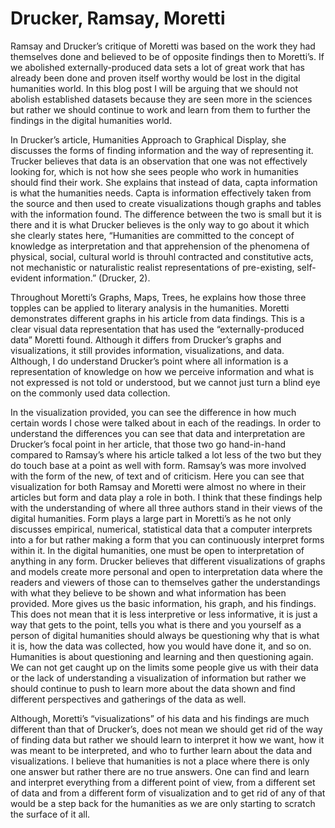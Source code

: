# Drucker, Ramsay, Moretti

Ramsay and Drucker’s critique of Moretti was based on the work they had themselves done and believed to be of opposite findings then to Moretti’s. If we abolished externally-produced data sets a lot of great work that has already been done and proven itself worthy would be lost in the digital humanities world. In this blog post I will be arguing that we should not abolish established datasets because they are seen more in the sciences but rather we should continue to work and learn from them to further the findings in the digital humanities world. 

In Drucker’s article, Humanities Approach to Graphical Display, she discusses the forms of finding information and the way of representing it. Trucker believes that data is an observation that one was not effectively looking for, which is not how she sees people who work in humanities should find their work. She explains that instead of data, capta information is what the humanities needs. Capta is information effectively taken from the source and then used to create visualizations though graphs and tables with the information found. The difference between the two is small but it is there and it is what Drucker believes is the only way to go about it which she clearly states here, “Humanities are committed to the concept of knowledge as interpretation and that apprehension of the phenomena of physical, social, cultural world is throuhl contracted and constitutive acts, not mechanistic or naturalistic realist representations of pre-existing, self-evident information.” (Drucker, 2).

Throughout Moretti’s Graphs, Maps, Trees, he explains how those three topples can be applied to literary analysis in the humanities. Moretti demonstrates different graphs in his article from data findings. This is a clear visual data representation that has used the “externally-produced data” Moretti found. Although it differs from Drucker’s graphs and visualizations, it still provides information, visualizations, and data. Although, I do understand Drucker’s point where all information is a representation of knowledge on how we perceive information and what is not expressed is not told or understood, but we cannot just turn a blind eye on the commonly used data collection. 

In the visualization provided, you can see the difference in how much certain words I chose were talked about in each of the readings. In order to understand the differences you can see that data and interpretation are Drucker’s focal point in her article, that those two go hand-in-hand compared to Ramsay’s where his article talked a lot less of the two but they do touch base at a point as well with form. Ramsay’s was more involved with the form of the new, of text and of criticism. Here you can see that visualization for both Ramsay and Moretti were almost no where in their articles but form and data play a role in both. I think that these findings help with the understanding of where all three authors stand in their views of the digital humanities. Form plays a large part in Moretti’s as he not only discusses empirical, numerical, statistical data that a computer interprets into a for but rather making a form that you can continuously interpret forms within it. In the digital humanities, one must be open to interpretation of anything in any form. Drucker believes that different visualizations of graphs and models create more personal and open to interpretation data where the readers and viewers of those can to themselves gather the understandings with what they believe to be shown and what information has been provided. More gives us the basic information, his graph, and his findings. This does not mean that it is less interpretive or less informative, it is just a way that gets to the point, tells you what is there and you yourself as a person of digital humanities should always be questioning why that is what it is, how the data was collected, how you would have done it, and so on. Humanities is about questioning and learning and then questioning again. We can not get caught up on the limits some people give us with their data or the lack of understanding a visualization of information but rather we should continue to push to learn more about the data shown and find different perspectives and gatherings of the data as well.

Although, Moretti’s “visualizations” of his data and his findings are much different than that of Drucker’s, does not mean we should get rid of the way of finding data but rather we should learn to interpret it how we want, how it was meant to be interpreted, and who to further learn about the data and visualizations. I believe that humanities is not a place where there is only one answer but rather there are no true answers. One can find and learn and interpret everything from a different point of view, from a different set of data and from a different form of visualization and to get rid of any of that would be a step back for the humanities as we are only starting to scratch the surface of it all. 
